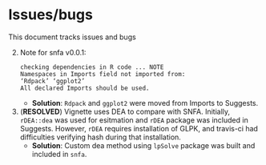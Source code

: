 # Issues/bugs

This document tracks issues and bugs

2. Note for snfa v0.0.1:
	```
	checking dependencies in R code ... NOTE
	Namespaces in Imports field not imported from:
	‘Rdpack’ ‘ggplot2’
	All declared Imports should be used.
	```
	* **Solution**: `Rdpack` and `ggplot2` were moved from Imports to Suggests.
1. (**RESOLVED**) Vignette uses DEA to compare with SNFA. Initially, `rDEA::dea` was used for esitmation and `rDEA` package was included in Suggests. However, `rDEA` requires installation of GLPK, and travis-ci had difficulties verifying hash during that installation.
	* **Solution**: Custom dea method using `lpSolve` package was built and included in `snfa`.
